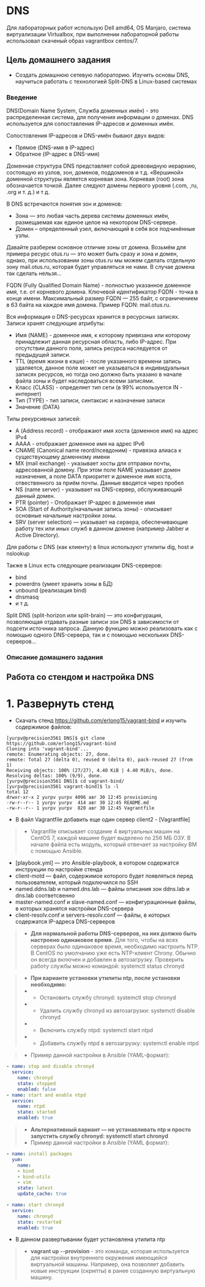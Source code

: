 # DNS
Для лабораторных работ использую Dell amd64, OS Manjaro, система виртуализации Virtualbox, при выполнении лабораторной работы использовал скаченый образ vagrantbox centos/7.

## Цель домашнего задания
- Создать домашнюю сетевую лабораторию. Изучить основы DNS, научиться работать с технологией Split-DNS в Linux-based системах

### Введение

DNS(Domain Name System, Служба доменных имён) - это распределенная система, для получения информации о доменах. DNS используется для сопоставления
IP-адресов и доменных имён.

Сопостовления IP-адресов и DNS-имён бывают двух видов:

- Прямое (DNS-имя в IP-адрес)
- Обратное (IP-адрес в DNS-имя)

Доменная структура DNS представляет собой древовидную иерархию, состоящую из узлов, зон, доменов, поддоменов и т.д. «Вершиной» доменной структуры является корневая зона. Корневая (root) зона обозначается точкой. Далее следуют домены первого уровня (.com, ,ru, .org и т. д.) и т д.

В DNS встречаются понятия зон и доменов:

- Зона — это любая часть дерева системы доменных имён, размещаемая как единое целое на некотором DNS-сервере.
- Домен – определенный узел, включающий в себя все подчинённые узлы.

Давайте разберем основное отличие зоны от домена. Возьмём для примера ресурс otus.ru — это может быть сразу и зона и домен, однако, при использовании зоны otus.ru мы можем сделать отдельную зону mail.otus.ru, которая будет управляться не нами. В случае домена так сделать нельзя...

FQDN (Fully Qualified Domain Name) - полностью указанное доменное имя, т.е. от корневого домена. Ключевой идентификатор FQDN - точка в конце имени. Максимальный размер FQDN — 255 байт, с ограничением в 63 байта на каждое имя домена. Пример FQDN: mail.otus.ru.

Вся информация о DNS-ресурсах хранится в ресурсных записях. Записи хранят следующие атрибуты:

- Имя (NAME) - доменное имя, к которому привязана или которому принадлежит данная ресурсная область, либо IP-адрес. При отсутствии данного поля, запись ресурса наследуется от предыдущей записи.
- TTL (время жизни в кэше) - после указанного времени запись удаляется, данное поле может не указываться в индивидуальных записях ресурсов, но тогда оно должно быть указано в начале файла зоны и будет наследоваться всеми записями.
- Класс (CLASS) - определяет тип сети (в 99% используется IN - интернет)
- Тип (TYPE) - тип записи, синтаксис и назначение записи
- Значение (DATA)

Типы рекурсивных записей:

- А (Address record) - отображают имя хоста (доменное имя) на адрес IPv4
- AAAA - отображает доменное имя на адрес IPv6
- CNAME (Canonical name reord/псевдоним) - привязка алиаса к существующему доменному имени
- MX (mail exchange) - указывает хосты для отправки почты, адресованной домену. При этом поле NAME указывает домен назначения, а поле DATA приоритет и доменное имя хоста, отвественного за приём почты. Данные вводятся через пробел
- NS (name server) - указывает на DNS-сервер, обслуживающий данный домен.
- PTR (pointer) - Отображает IP-адрес в доменное имя
- SOA (Start of Authority/начальная запись зоны) - описывает основные начальные настройки зоны.
- SRV (server selection) — указывает на сервера, обеспечивающие работу тех или иных служб в данном домене (например Jabber и Active Directory).

Для работы с DNS (как клиенту) в linux используют утилиты dig, host и nslookup

Также в Linux есть следующие реализации DNS-серверов:

- bind
- powerdns (умеет хранить зоны в БД)
- unbound (реализация bind)
- dnsmasq
- и т д.

Split DNS (split-horizon или split-brain) — это конфигурация, позволяющая отдавать разные записи зон DNS в зависимости от подсети источника запроса. Данную функцию можно реализовать как с помощью одного DNS-сервера, так и с помощью нескольких DNS-серверов…

### Описание домашнего задания

## Работа со стендом и настройка DNS

# 1. Развернуть стенд

- Скачать стенд <https://github.com/erlong15/vagrant-bind> и изучить содержимое файлов:
```
[yurpv@precision3561 DNS]$ git clone https://github.com/erlong15/vagrant-bind
Cloning into 'vagrant-bind'...
remote: Enumerating objects: 27, done.
remote: Total 27 (delta 0), reused 0 (delta 0), pack-reused 27 (from 1)
Receiving objects: 100% (27/27), 4.40 KiB | 4.40 MiB/s, done.
Resolving deltas: 100% (9/9), done.
[yurpv@precision3561 DNS]$ cd vagrant-bind/
[yurpv@precision3561 vagrant-bind]$ ls -l
total 12
drwxr-xr-x 2 yurpv yurpv 4096 авг 30 12:45 provisioning
-rw-r--r-- 1 yurpv yurpv  414 авг 30 12:45 README.md
-rw-r--r-- 1 yurpv yurpv  820 авг 30 12:45 Vagrantfile
```

- В файл Vagrantfile добавить еще один сервер client2 - [Vagrantfile]

>- Vagranfile описывает создание 4 виртуальных машин на CentOS 7, каждой машине будет выделено по 256 МБ ОЗУ. В начале файла есть модуль, который отвечает за настройку ВМ с помощью Ansible.

 - [playbook.yml] — это Ansible-playbook, в котором содержатся инструкции по настройке стенда
 - client-motd — файл, содержимое которого будет появляться перед пользователем, который подключился по SSH
 - named.ddns.lab и named.dns.lab — файлы описания зон ddns.lab и dns.lab соответсвенно
 - master-named.conf и slave-named.conf — конфигурационные файлы, в которых хранятся настройки DNS-сервера
 - client-resolv.conf и servers-resolv.conf — файлы, в которых содержатся IP-адреса DNS-серверов

>- **Для нормальной работы DNS-серверов, на них должно быть настроено одинаковое время.** Для того, чтобы на всех серверах было одинаковое время, необходимо настроить NTP. В CentOS по умолчанию уже есть NTP-клиент Chrony. Обычно он всегда включен и добавлен в автозагрузку. Проверить работу службы можно командой: systemctl status chronyd

>- **При варианте установки утилиты ntp, после установки необходимо:**
>-  - Остановить службу chronyd: systemctl stop chronyd
>-  - Удалить службу chronyd из автозагрузки: systemctl disable chronyd
>-  - Включить службу ntpd: systemctl start ntpd
>-  - Добавить службу ntpd в автозагрузку: systemctl enable ntpd

>- Пример данной настройки в Ansible (YAML-формат):
```yml
- name: stop and disable chronyd
  service:
    name: chronyd
    state: stopped
    enabled: false
- name: start and enable ntpd
  service:
    name: ntpd
    state: started
    enabled: true
```
>- **Альтернативный вариант — не устанавливать ntp и просто запустить службу chronyd: systemctl start chronyd**
>- Пример данной настройки в Ansible (YAML формат):

```yml
- name: install packages
  yum:
    name:
    - bind
    - bind-utils
    - vim
    state: latest
    update_cache: true

- name: start chronyd
  service:
    name: chronyd
    state: restarted
    enabled: true
```
- В данном развертывании будет установлена утилита ntp
>- **vagrant up --provision** - это команда, которая используется для настройки внутреннего окружения имеющейся виртуальной машины. Например, она позволяет добавить новые инструкции (скрипты) в ранее созданную виртуальную машину. 
